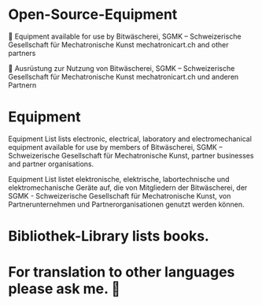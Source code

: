 # Open-Source-Equipment
🙂 Equipment available for use by Bitwäscherei, SGMK – Schweizerische Gesellschaft für Mechatronische Kunst mechatronicart.ch and other partners

🙂 Ausrüstung zur Nutzung von Bitwäscherei, SGMK – Schweizerische Gesellschaft für Mechatronische Kunst mechatronicart.ch und anderen Partnern

# Equipment

Equipment List lists electronic, electrical, laboratory and electromechanical equipment available for use by members of Bitwäscherei, SGMK – Schweizerische Gesellschaft für Mechatronische Kunst, partner businesses and partner organisations.

Equipment List listet elektronische, elektrische, labortechnische und elektromechanische Geräte auf, die von Mitgliedern der Bitwäscherei, der SGMK - Schweizerische Gesellschaft für Mechatronische Kunst, von Partnerunternehmen und Partnerorganisationen genutzt werden können.

# Bibliothek-Library lists books.

# For translation to other languages please ask me. 🙂
